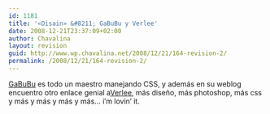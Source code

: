 ```yaml
---
id: 1181
title: '«Disain» &#8211; GaBuBu y Verlee'
date: 2008-12-21T23:37:09+02:00
author: Chavalina
layout: revision
guid: http://www.wp.chavalina.net/2008/12/21/164-revision-2/
permalink: /2008/12/21/164-revision-2/
---
```

<a href="http://www.nv30.com/mt/" target="_blank">GaBuBu</a> es todo un maestro manejando CSS, y adem&aacute;s en su weblog encuentro otro enlace genial a<a href="http://veerle.duoh.com/" target="_blank">Verlee</a>, m&aacute;s dise&ntilde;o, m&aacute;s photoshop, m&aacute;s css y m&aacute;s y m&aacute;s y m&aacute;s y m&aacute;s&#8230; i&prime;m lovin&prime; it.